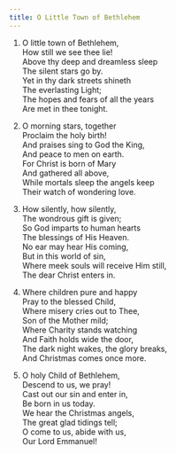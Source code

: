 ```yaml
---
title: O Little Town of Bethlehem
---
```

1. O little town of Bethlehem,  
How still we see thee lie!  
Above thy deep and dreamless sleep  
The silent stars go by.  
Yet in thy dark streets shineth  
The everlasting Light;  
The hopes and fears of all the years  
Are met in thee tonight.  

2. O morning stars, together  
Proclaim the holy birth!  
And praises sing to God the King,  
And peace to men on earth.  
For Christ is born of Mary  
And gathered all above,  
While mortals sleep the angels keep  
Their watch of wondering love.  

3. How silently, how silently,  
The wondrous gift is given;  
So God imparts to human hearts  
The blessings of His Heaven.  
No ear may hear His coming,  
But in this world of sin,  
Where meek souls will receive Him still,  
The dear Christ enters in.  

4. Where children pure and happy  
Pray to the blessed Child,  
Where misery cries out to Thee,  
Son of the Mother mild;  
Where Charity stands watching  
And Faith holds wide the door,  
The dark night wakes, the glory breaks,  
And Christmas comes once more.  

5. O holy Child of Bethlehem,  
Descend to us, we pray!  
Cast out our sin and enter in,  
Be born in us today.  
We hear the Christmas angels,  
The great glad tidings tell;  
O come to us, abide with us,  
Our Lord Emmanuel!